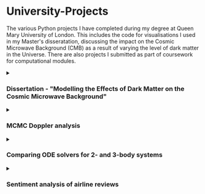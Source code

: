 # University-Projects

The various Python projects I have completed during my degree at Queen Mary University of London. This includes the code for visualisations I used in my Master's disseratation, discussing the impact on the Cosmic Microwave Background (CMB) as a result of varying the level of dark matter in the Universe. There are also projects I submitted as part of coursework for computational modules.

<details>
<summary><h3>Dissertation - "Modelling the Effects of Dark Matter on the Cosmic Microwave Background"</h3></summary>
I simulated CMB maps for varying levels of dark matter using the Code for Anisotropies in the Microwave Background (CAMB); then I compared them to the CMB map generated from theoretical data obtained from the Planck 2018 mission.
</details>

<details>
<summary><h3>MCMC Doppler analysis</h3></summary>
Text 1
</details>

<details>
<summary><h3>Comparing ODE solvers for 2- and 3-body systems</h3></summary>
Text 2
</details>

<details>
<summary><h3>Sentiment analysis of airline reviews</h3></summary>
(Part of Forage British Airways Data Science Virtual Experience Program)
</details>
